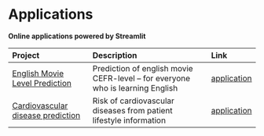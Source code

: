 # Applications

**Online applications powered by Streamlit**

| Project               | Description           | Link          |
|:----------------------|:----------------------|:--------------|
| [English Movie Level Prediction](https://github.com/Nanobelka/english_subtitles_level) | Prediction of english movie CEFR-level – for everyone who is learning English | [application](https://movie-level.streamlit.app/) |
| [Cardiovascular disease prediction](https://github.com/Nanobelka/cardiovascular_disease_prediction) | Risk of cardiovascular diseases from patient lifestyle information | [application](https://cardiovascular-disease-prediction.streamlit.app/) |

